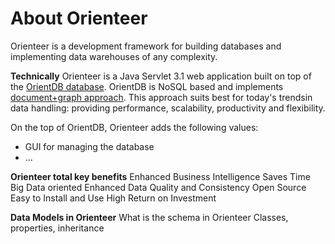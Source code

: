 # About Orienteer

Orienteer is a development framework for building databases and implementing data warehouses of any complexity.

**Technically** Orienteer is a Java Servlet 3.1 web application built on top of the [OrientDB database](http://orientdb.com/). OrientDB is NoSQL based and implements [document+graph approach](http://orientdb.com/docs/last/Tutorial-Introduction-to-the-NoSQL-world.html). This approach suits best for today's trendsin data handling: providing performance, scalability, productivity and flexibility.

On the top of OrientDB, Orienteer adds the following values:
* GUI for managing the database
* ...

**Orienteer total key benefits**
Enhanced Business Intelligence
Saves Time
Big Data oriented
Enhanced Data Quality and Consistency
Open Source
Easy to Install and Use
High Return on Investment





**Data Models in Orienteer**
What is the schema in Orienteer
Classes, properties, inheritance
